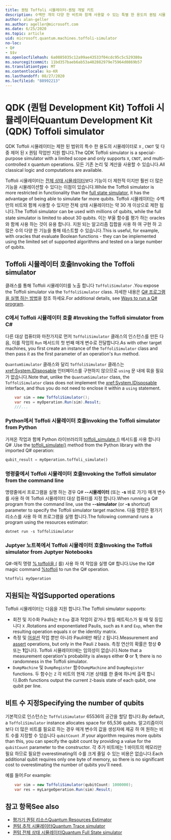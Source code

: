 ```yaml
---
title: 퀀텀 Toffoli 시뮬레이터-퀀텀 개발 키트
description: 수백만 개의 다양 한 비트와 함께 사용할 수 있는 특별 한 용도의 퀀텀 시뮬레이터 인 Microsoft QDK Toffoli 시뮬레이터에 대해 알아봅니다.
author: alan-geller
ms.author: ageller@microsoft.com
ms.date: 6/25/2020
ms.topic: article
uid: microsoft.quantum.machines.toffoli-simulator
no-loc:
- Q#
- $$v
ms.openlocfilehash: 6a0885035c12a99ae43533f04cdc95c5c529380a
ms.sourcegitcommit: 11bd357baeb6ab53a402882979e75964d0869b57
ms.translationtype: MT
ms.contentlocale: ko-KR
ms.lasthandoff: 08/27/2020
ms.locfileid: "88992213"
---
```

# <a name="quantum-development-kit-qdk-toffoli-simulator"></a><span data-ttu-id="27574-103">QDK (퀀텀 Development Kit) Toffoli 시뮬레이터</span><span class="sxs-lookup"><span data-stu-id="27574-103">Quantum Development Kit (QDK) Toffoli simulator</span></span>

<span data-ttu-id="27574-104">QDK Toffoli 시뮬레이터는 제한 된 범위의 특수 한 용도의 시뮬레이터로 `X` , `CNOT` 및 다중 제어 된 `X` 퀀텀 작업만 지원 합니다.</span><span class="sxs-lookup"><span data-stu-id="27574-104">The QDK Toffoli simulator is a special-purpose simulator with a limited scope and only supports `X`, `CNOT`, and multi-controlled `X` quantum operations.</span></span> <span data-ttu-id="27574-105">모든 기존 논리 및 계산을 사용할 수 있습니다.</span><span class="sxs-lookup"><span data-stu-id="27574-105">All classical logic and computations are available.</span></span>

<span data-ttu-id="27574-106">Toffoli 시뮬레이터는 [전체 상태 시뮬레이터](xref:microsoft.quantum.machines.full-state-simulator)보다 기능이 더 제한적 이지만 훨씬 더 많은 기능을 시뮬레이션할 수 있다는 이점이 있습니다.</span><span class="sxs-lookup"><span data-stu-id="27574-106">While the Toffoli simulator is more restricted in functionality than the [full state simulator](xref:microsoft.quantum.machines.full-state-simulator), it has the advantage of being able to simulate far more qubits.</span></span> <span data-ttu-id="27574-107">Toffoli 시뮬레이터는 수백만의 비트와 함께 사용할 수 있지만 전체 상태 시뮬레이터는 약 30 개 이상으로 제한 됩니다.</span><span class="sxs-lookup"><span data-stu-id="27574-107">The Toffoli simulator can be used with millions of qubits, while the full state simulator is limited to about 30 qubits.</span></span> <span data-ttu-id="27574-108">이는 부울 함수를 평가 하는 oracles와 함께 사용 하는 것이 유용 합니다. 지원 되는 알고리즘 집합을 사용 하 여 구현 하 고 많은 수의 다양 한 기능을 통해 테스트할 수 있습니다.</span><span class="sxs-lookup"><span data-stu-id="27574-108">This is useful, for example, with oracles that evaluate Boolean functions - they can be implemented using the limited set of supported algorithms and tested on a large number of qubits.</span></span>

## <a name="invoking-the-toffoli-simulator"></a><span data-ttu-id="27574-109">Toffoli 시뮬레이터 호출</span><span class="sxs-lookup"><span data-stu-id="27574-109">Invoking the Toffoli simulator</span></span>

<span data-ttu-id="27574-110">클래스를 통해 Toffoli 시뮬레이터를 노출 합니다 `ToffoliSimulator` .</span><span class="sxs-lookup"><span data-stu-id="27574-110">You expose the Toffoli simulator via the `ToffoliSimulator` class.</span></span> <span data-ttu-id="27574-111">자세한 내용은 [ Q# 프로그램을 실행 하는 방법](xref:microsoft.quantum.guide.host-programs)을 참조 하세요.</span><span class="sxs-lookup"><span data-stu-id="27574-111">For additional details, see [Ways to run a Q# program](xref:microsoft.quantum.guide.host-programs).</span></span>

### <a name="invoking-the-toffoli-simulator-from-c"></a><span data-ttu-id="27574-112">C에서 Toffoli 시뮬레이터 호출 #</span><span class="sxs-lookup"><span data-stu-id="27574-112">Invoking the Toffoli simulator from C#</span></span>

<span data-ttu-id="27574-113">다른 대상 컴퓨터와 마찬가지로 먼저 `ToffoliSimulator` 클래스의 인스턴스를 만든 다음, 이를 작업의 `Run` 메서드의 첫 번째 매개 변수로 전달합니다.</span><span class="sxs-lookup"><span data-stu-id="27574-113">As with other target machines, you first create an instance of the `ToffoliSimulator` class and then pass it as the first parameter of an operation's `Run` method.</span></span>

<span data-ttu-id="27574-114">`QuantumSimulator` 클래스와 달리 `ToffoliSimulator` 클래스는 <xref:System.IDisposable> 인터페이스를 구현하지 않으므로 `using` 문 내에 묶을 필요가 없습니다.</span><span class="sxs-lookup"><span data-stu-id="27574-114">Note that, unlike the `QuantumSimulator` class, the `ToffoliSimulator` class does not implement the <xref:System.IDisposable> interface, and thus you do not need to enclose it within a `using` statement.</span></span>

```csharp
    var sim = new ToffoliSimulator();
    var res = myOperation.Run(sim).Result;
    ///...
```

### <a name="invoking-the-toffoli-simulator-from-python"></a><span data-ttu-id="27574-115">Python에서 Toffoli 시뮬레이터 호출</span><span class="sxs-lookup"><span data-stu-id="27574-115">Invoking the Toffoli simulator from Python</span></span>

<span data-ttu-id="27574-116">가져온 작업과 함께 Python 라이브러리의 [toffoli_simulate ()](https://docs.microsoft.com/python/qsharp-core/qsharp.loader.qsharpcallable) 메서드를 사용 합니다 Q# .</span><span class="sxs-lookup"><span data-stu-id="27574-116">Use the [toffoli_simulate()](https://docs.microsoft.com/python/qsharp-core/qsharp.loader.qsharpcallable) method from the Python library with the imported Q# operation:</span></span>

```python
qubit_result = myOperation.toffoli_simulate()
```

### <a name="invoking-the-toffoli-simulator-from-the-command-line"></a><span data-ttu-id="27574-117">명령줄에서 Toffoli 시뮬레이터 호출</span><span class="sxs-lookup"><span data-stu-id="27574-117">Invoking the Toffoli simulator from the command line</span></span>

<span data-ttu-id="27574-118">명령줄에서 프로그램을 실행 하는 경우 Q# **--시뮬레이터** (또는 **-s** 바로 가기) 매개 변수를 사용 하 여 Toffoli 시뮬레이터 대상 컴퓨터를 지정 합니다.</span><span class="sxs-lookup"><span data-stu-id="27574-118">When running a Q# program from the command line, use the **--simulator** (or **-s** shortcut) parameter to specify the Toffoli simulator target machine.</span></span> <span data-ttu-id="27574-119">다음 명령은 평가기 리소스를 사용 하 여 프로그램을 실행 합니다.</span><span class="sxs-lookup"><span data-stu-id="27574-119">The following command runs a program using the resources estimator:</span></span> 

```dotnetcli
dotnet run -s ToffoliSimulator
```

### <a name="invoking-the-toffoli-simulator-from-juptyer-notebooks"></a><span data-ttu-id="27574-120">Juptyer 노트북에서 Toffoli 시뮬레이터 호출</span><span class="sxs-lookup"><span data-stu-id="27574-120">Invoking the Toffoli simulator from Juptyer Notebooks</span></span>

<span data-ttu-id="27574-121">Q#-매직 명령 [% toffoli을 (](xref:microsoft.quantum.iqsharp.magic-ref.toffoli) 를) 사용 하 여 작업을 실행 Q# 합니다.</span><span class="sxs-lookup"><span data-stu-id="27574-121">Use the IQ# magic command [%toffoli](xref:microsoft.quantum.iqsharp.magic-ref.toffoli) to run the Q# operation.</span></span>

```
%toffoli myOperation
```

## <a name="supported-operations"></a><span data-ttu-id="27574-122">지원되는 작업</span><span class="sxs-lookup"><span data-stu-id="27574-122">Supported operations</span></span>

<span data-ttu-id="27574-123">Toffoli 시뮬레이터는 다음을 지원 합니다.</span><span class="sxs-lookup"><span data-stu-id="27574-123">The Toffoli simulator supports:</span></span>

* <span data-ttu-id="27574-124">회전 및 지수화 Paulis는 `R` `Exp` 결과 작업이 같거나 항등 매트릭스가 될 때 및 등입니다 `X` .</span><span class="sxs-lookup"><span data-stu-id="27574-124">Rotations and exponentiated Paulis, such as `R` and `Exp`, when the resulting operation equals `X` or the identity matrix.</span></span>
* <span data-ttu-id="27574-125">측정 및 [어설션](xref:microsoft.quantum.diagnostics.assertmeasurement) 작업 뿐만 아니라 Pauli에만 해당 `Z` 됩니다.</span><span class="sxs-lookup"><span data-stu-id="27574-125">Measurement and [assert](xref:microsoft.quantum.diagnostics.assertmeasurement) operations, but only in the Pauli `Z` basis.</span></span> <span data-ttu-id="27574-126">측정 연산의 확률은 항상 **0** 또는 **1**입니다. Toffoli 시뮬레이터에는 임의성이 없습니다.</span><span class="sxs-lookup"><span data-stu-id="27574-126">Note that a measurement operation's probability is always either **0** or **1**; there is no randomness in the Toffoli simulator.</span></span>
* <span data-ttu-id="27574-127">`DumpMachine` 및 `DumpRegister` 함수</span><span class="sxs-lookup"><span data-stu-id="27574-127">`DumpMachine` and `DumpRegister` functions.</span></span>
<span data-ttu-id="27574-128">두 함수는 `Z` 각 비트의 현재 기본 상태를 한 줄에 하나씩 출력 합니다.</span><span class="sxs-lookup"><span data-stu-id="27574-128">Both functions output the current `Z`-basis state of each qubit, one qubit per line.</span></span>

## <a name="specifying-the-number-of-qubits"></a><span data-ttu-id="27574-129">비트 수 지정</span><span class="sxs-lookup"><span data-stu-id="27574-129">Specifying the number of qubits</span></span>

<span data-ttu-id="27574-130">기본적으로 인스턴스는 `ToffoliSimulator` 65536의 공간을 할당 합니다.</span><span class="sxs-lookup"><span data-stu-id="27574-130">By default, a `ToffoliSimulator` instance allocates space for 65,536 qubits.</span></span>
<span data-ttu-id="27574-131">알고리즘이이 보다 더 많은 비트를 필요로 하는 경우 매개 변수의 값을 생성자에 제공 하 여 원하는 비트 수를 지정할 수 있습니다 `qubitCount` .</span><span class="sxs-lookup"><span data-stu-id="27574-131">If your algorithm requires more qubits than this, you can specify the qubit count by providing a value for the `qubitCount` parameter to the constructor.</span></span>
<span data-ttu-id="27574-132">각 추가 비트에는 1 바이트의 메모리만 필요 하므로 필요한 overestimating의 수를 크게 줄일 수 있는 비용은 없습니다.</span><span class="sxs-lookup"><span data-stu-id="27574-132">Each additional qubit requires only one byte of memory, so there is no significant cost to overestimating the number of qubits you'll need.</span></span>

<span data-ttu-id="27574-133">예를 들어:</span><span class="sxs-lookup"><span data-stu-id="27574-133">For example:</span></span>

```csharp
    var sim = new ToffoliSimulator(qubitCount: 1000000);
    var res = myLargeOperation.Run(sim).Result;
```

## <a name="see-also"></a><span data-ttu-id="27574-134">참고 항목</span><span class="sxs-lookup"><span data-stu-id="27574-134">See also</span></span>

- [<span data-ttu-id="27574-135">평가기 퀀텀 리소스</span><span class="sxs-lookup"><span data-stu-id="27574-135">Quantum Resources Estimator</span></span>](xref:microsoft.quantum.machines.resources-estimator)
- [<span data-ttu-id="27574-136">퀀텀 추적 시뮬레이터</span><span class="sxs-lookup"><span data-stu-id="27574-136">Quantum Trace simulator</span></span>](xref:microsoft.quantum.machines.qc-trace-simulator.intro)
- [<span data-ttu-id="27574-137">퀀텀 전체 상태 시뮬레이터</span><span class="sxs-lookup"><span data-stu-id="27574-137">Quantum Full State simulator</span></span>](xref:microsoft.quantum.machines.full-state-simulator) 